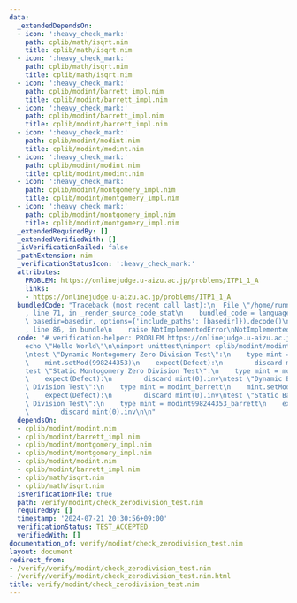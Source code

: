 ```yaml
---
data:
  _extendedDependsOn:
  - icon: ':heavy_check_mark:'
    path: cplib/math/isqrt.nim
    title: cplib/math/isqrt.nim
  - icon: ':heavy_check_mark:'
    path: cplib/math/isqrt.nim
    title: cplib/math/isqrt.nim
  - icon: ':heavy_check_mark:'
    path: cplib/modint/barrett_impl.nim
    title: cplib/modint/barrett_impl.nim
  - icon: ':heavy_check_mark:'
    path: cplib/modint/barrett_impl.nim
    title: cplib/modint/barrett_impl.nim
  - icon: ':heavy_check_mark:'
    path: cplib/modint/modint.nim
    title: cplib/modint/modint.nim
  - icon: ':heavy_check_mark:'
    path: cplib/modint/modint.nim
    title: cplib/modint/modint.nim
  - icon: ':heavy_check_mark:'
    path: cplib/modint/montgomery_impl.nim
    title: cplib/modint/montgomery_impl.nim
  - icon: ':heavy_check_mark:'
    path: cplib/modint/montgomery_impl.nim
    title: cplib/modint/montgomery_impl.nim
  _extendedRequiredBy: []
  _extendedVerifiedWith: []
  _isVerificationFailed: false
  _pathExtension: nim
  _verificationStatusIcon: ':heavy_check_mark:'
  attributes:
    PROBLEM: https://onlinejudge.u-aizu.ac.jp/problems/ITP1_1_A
    links:
    - https://onlinejudge.u-aizu.ac.jp/problems/ITP1_1_A
  bundledCode: "Traceback (most recent call last):\n  File \"/home/runner/.local/lib/python3.10/site-packages/onlinejudge_verify/documentation/build.py\"\
    , line 71, in _render_source_code_stat\n    bundled_code = language.bundle(stat.path,\
    \ basedir=basedir, options={'include_paths': [basedir]}).decode()\n  File \"/home/runner/.local/lib/python3.10/site-packages/onlinejudge_verify/languages/nim.py\"\
    , line 86, in bundle\n    raise NotImplementedError\nNotImplementedError\n"
  code: "# verification-helper: PROBLEM https://onlinejudge.u-aizu.ac.jp/problems/ITP1_1_A\n\
    echo \"Hello World\"\n\nimport unittest\nimport cplib/modint/modint\n\naddOutputFormatter(newConsoleOutputFormatter(OutputLevel.PRINT_FAILURES))\n\
    \ntest \"Dynamic Montogomery Zero Division Test\":\n    type mint = modint_montgomery\n\
    \    mint.setMod(998244353)\n    expect(Defect):\n        discard mint(0).inv\n\
    test \"Static Montogomery Zero Division Test\":\n    type mint = modint998244353_montgomery\n\
    \    expect(Defect):\n        discard mint(0).inv\ntest \"Dynamic Barrett Zero\
    \ Division Test\":\n    type mint = modint_barrett\n    mint.setMod(998244353)\n\
    \    expect(Defect):\n        discard mint(0).inv\ntest \"Static Barrett Zero\
    \ Division Test\":\n    type mint = modint998244353_barrett\n    expect(Defect):\n\
    \        discard mint(0).inv\n\n"
  dependsOn:
  - cplib/modint/modint.nim
  - cplib/modint/barrett_impl.nim
  - cplib/modint/montgomery_impl.nim
  - cplib/modint/montgomery_impl.nim
  - cplib/modint/modint.nim
  - cplib/modint/barrett_impl.nim
  - cplib/math/isqrt.nim
  - cplib/math/isqrt.nim
  isVerificationFile: true
  path: verify/modint/check_zerodivision_test.nim
  requiredBy: []
  timestamp: '2024-07-21 20:30:56+09:00'
  verificationStatus: TEST_ACCEPTED
  verifiedWith: []
documentation_of: verify/modint/check_zerodivision_test.nim
layout: document
redirect_from:
- /verify/verify/modint/check_zerodivision_test.nim
- /verify/verify/modint/check_zerodivision_test.nim.html
title: verify/modint/check_zerodivision_test.nim
---
```

